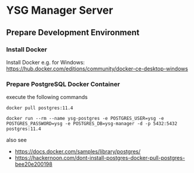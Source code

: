 # YSG Manager Server

## Prepare Development Environment

### Install Docker
Install Docker e.g. for Windows: https://hub.docker.com/editions/community/docker-ce-desktop-windows

### Prepare PostgreSQL Docker Container
execute the following commands

`docker pull postgres:11.4`

`docker run --rm --name ysg-postgres -e POSTGRES_USER=ysg -e POSTGRES_PASSWORD=ysg -e POSTGRES_DB=ysg-manager -d -p 5432:5432 postgres:11.4`

also see 
* https://docs.docker.com/samples/library/postgres/
* https://hackernoon.com/dont-install-postgres-docker-pull-postgres-bee20e200198